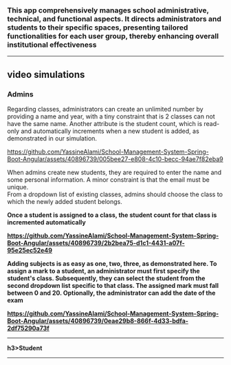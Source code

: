 <h3>This app comprehensively manages school administrative, technical, and functional aspects. It directs administrators and students to their specific spaces, presenting tailored functionalities for each user group, thereby enhancing overall institutional effectiveness </h2>

<hr>

<h2>video simulations</h2>
<h3>Admins</h3>


Regarding classes, administrators can create an unlimited number by providing a name and year, with a tiny constraint that is 2 classes can not have the same name. Another attribute is the student count, which is read-only and automatically increments when a new student is added, as demonstrated in our simulation.

https://github.com/YassineAlami/School-Management-System-Spring-Boot-Angular/assets/40896739/005bee27-e808-4c10-becc-94ae7f82eba9



When admins create new students, they are required to enter the name and some personal information. A minor constraint is that the email must be unique. <br>
From a dropdown list of existing classes, admins should choose the class to which the newly added student belongs. <br>


<b>Once a student is assigned to a class, the student count for that class is incremented automatically <b><br>

  
https://github.com/YassineAlami/School-Management-System-Spring-Boot-Angular/assets/40896739/2b2bea75-d1c1-4431-a07f-95e25ec52e49


Adding subjects is as easy as one, two, three, as demonstrated here. To assign a mark to a student, an administrator must first specify the student's class. Subsequently, they can select the student from the second dropdown list specific to that class. The assigned mark must fall between 0 and 20. Optionally, the administrator can add the date of the exam



https://github.com/YassineAlami/School-Management-System-Spring-Boot-Angular/assets/40896739/0eae29b8-866f-4d33-bdfa-2df75290a73f


<hr>

h3>Student</h3>





<hr>
